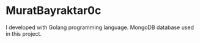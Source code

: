 # MuratBayraktar0c
I developed with Golang programming language. MongoDB database used in this project.
